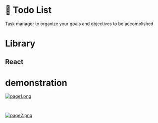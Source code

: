 
# 📅 Todo List

Task manager to organize your goals and objectives to be accomplished

# Library
## React

# demonstration
[![page1.png](https://i.postimg.cc/Gm8p3qLc/page1.png)](https://postimg.cc/87GGtdf3)

<br>

[![page2.png](https://i.postimg.cc/qvPvNyq2/page2.png)](https://postimg.cc/zykrMLnf)
